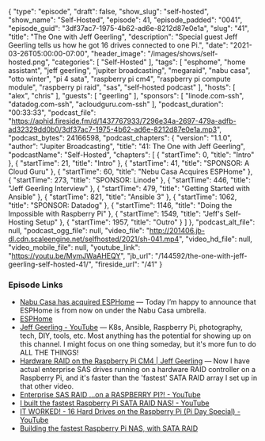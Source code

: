 {
  "type": "episode",
  "draft": false,
  "show_slug": "self-hosted",
  "show_name": "Self-Hosted",
  "episode": 41,
  "episode_padded": "0041",
  "episode_guid": "3df37ac7-1975-4b62-ad6e-8212d87e0e1a",
  "slug": "41",
  "title": "The One with Jeff Geerling",
  "description": "Special guest Jeff Geerling tells us how he got 16 drives connected to one Pi.",
  "date": "2021-03-26T05:00:00-07:00",
  "header_image": "/images/shows/self-hosted.png",
  "categories": [
    "Self-Hosted"
  ],
  "tags": [
    "esphome",
    "home assistant",
    "jeff geerling",
    "jupiter broadcasting",
    "megaraid",
    "nabu casa",
    "otto winter",
    "pi 4 sata",
    "raspberry pi cm4",
    "raspberry pi compute module",
    "raspberry pi raid",
    "sas",
    "self-hosted podcast"
  ],
  "hosts": [
    "alex",
    "chris"
  ],
  "guests": [
    "geerling"
  ],
  "sponsors": [
    "linode.com-ssh",
    "datadog.com-ssh",
    "acloudguru.com-ssh"
  ],
  "podcast_duration": "00:33:33",
  "podcast_file": "https://aphid.fireside.fm/d/1437767933/7296e34a-2697-479a-adfb-ad32329dd0b0/3df37ac7-1975-4b62-ad6e-8212d87e0e1a.mp3",
  "podcast_bytes": 24166598,
  "podcast_chapters": {
    "version": "1.1.0",
    "author": "Jupiter Broadcasting",
    "title": "41: The One with Jeff Geerling",
    "podcastName": "Self-Hosted",
    "chapters": [
      {
        "startTime": 0,
        "title": "Intro"
      },
      {
        "startTime": 21,
        "title": "Intro"
      },
      {
        "startTime": 41,
        "title": "SPONSOR: A Cloud Guru"
      },
      {
        "startTime": 60,
        "title": "Nebu Casa Acquires ESPHome"
      },
      {
        "startTime": 273,
        "title": "SPONSOR: Linode"
      },
      {
        "startTime": 446,
        "title": "Jeff Geerling Interview"
      },
      {
        "startTime": 479,
        "title": "Getting Started with Ansible"
      },
      {
        "startTime": 821,
        "title": "Ansible 3"
      },
      {
        "startTime": 1062,
        "title": "SPONSOR: Datadog"
      },
      {
        "startTime": 1146,
        "title": "Doing the Impossible with Raspberry Pi"
      },
      {
        "startTime": 1549,
        "title": "Jeff's Self-Hosting Setup"
      },
      {
        "startTime": 1957,
        "title": "Outro"
      }
    ]
  },
  "podcast_alt_file": null,
  "podcast_ogg_file": null,
  "video_file": "http://201406.jb-dl.cdn.scaleengine.net/selfhosted/2021/sh-041.mp4",
  "video_hd_file": null,
  "video_mobile_file": null,
  "youtube_link": "https://youtu.be/MymJWaAHEQY",
  "jb_url": "/144592/the-one-with-jeff-geerling-self-hosted-41/",
  "fireside_url": "/41"
}


### Episode Links

  * [Nabu Casa has acquired ESPHome](https://www.home-assistant.io/blog/2021/03/18/nabu-casa-has-acquired-esphome/ "Nabu Casa has acquired ESPHome") — Today I’m happy to announce that ESPHome is from now on under the Nabu Casa umbrella.
  * [ESPHome](https://esphome.io/ "ESPHome")
  * [Jeff Geerling - YouTube](https://www.youtube.com/channel/UCR-DXc1voovS8nhAvccRZhg "Jeff Geerling - YouTube") — K8s, Ansible, Raspberry Pi, photography, tech, DIY, tools, etc. Most anything has the potential for showing up on this channel. I might focus on one thing someday, but it's more fun to do ALL THE THINGS!
  * [Hardware RAID on the Raspberry Pi CM4 | Jeff Geerling](https://www.jeffgeerling.com/blog/2021/hardware-raid-on-raspberry-pi-cm4 "Hardware RAID on the Raspberry Pi CM4 | Jeff Geerling") — Now I have actual enterprise SAS drives running on a hardware RAID controller on a Raspberry Pi, and it's faster than the 'fastest' SATA RAID array I set up in that other video.
  * [Enterprise SAS RAID ...on a RASPBERRY PI?! - YouTube](https://www.youtube.com/watch?v=1gAUApGaWKk "Enterprise SAS RAID ...on a RASPBERRY PI?! - YouTube")
  * [I built the fastest Raspberry Pi SATA RAID NAS! - YouTube](https://www.youtube.com/watch?v=oWev1THtA04 "I built the fastest Raspberry Pi SATA RAID NAS! - YouTube")
  * [IT WORKED! - 16 Hard Drives on the Raspberry Pi (Pi Day Special) - YouTube](https://www.youtube.com/watch?v=HPI5B9QNCY4&t=957s "IT WORKED! - 16 Hard Drives on the Raspberry Pi \(Pi Day Special\) - YouTube")
  * [Building the fastest Raspberry Pi NAS, with SATA RAID](https://www.jeffgeerling.com/blog/2020/building-fastest-raspberry-pi-nas-sata-raid "Building the fastest Raspberry Pi NAS, with SATA RAID")


